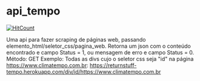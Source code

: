 # api_tempo

[![HitCount](http://hits.dwyl.com/HenriqueBraz/HenriqueBraz/api_tempo.svg)](http://hits.dwyl.com/HenriqueBraz/HenriqueBraz/api_tempo)


Uma api para fazer scraping de páginas web, passando elemento_html/seletor_css/pagina_web. Retorna um json com o conteúdo encontrado e campo Status = 1, ou mensagem de erro e campo Status = 0. Método: GET  Exemplo: Todas as divs cujo o seletor css seja "id" na página https://www.climatempo.com.br:  https://returnstuff-tempo.herokuapp.com/div/id/https://www.climatempo.com.br 

